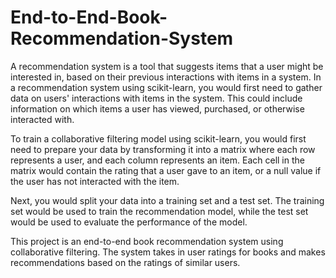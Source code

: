 # End-to-End-Book-Recommendation-System
A recommendation system is a tool that suggests items that a user might be interested in, based on their previous interactions with items in a system. In a recommendation system using scikit-learn, you would first need to gather data on users' interactions with items in the system. This could include information on which items a user has viewed, purchased, or otherwise interacted with.

To train a collaborative filtering model using scikit-learn, you would first need to prepare your data by transforming it into a matrix where each row represents a user, and each column represents an item. Each cell in the matrix would contain the rating that a user gave to an item, or a null value if the user has not interacted with the item.

Next, you would split your data into a training set and a test set. The training set would be used to train the recommendation model, while the test set would be used to evaluate the performance of the model.





This project is an end-to-end book recommendation system using collaborative filtering. The system takes in user ratings for books and makes recommendations based on the ratings of similar users.

